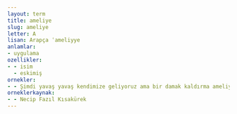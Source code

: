 ```yaml
---
layout: term
title: ameliye
slug: ameliye
letter: A
lisan: Arapça ʿameliyye
anlamlar:
- uygulama
ozellikler:
- - isim
  - eskimiş
ornekler:
- - Şimdi yavaş yavaş kendimize geliyoruz ama bir damak kaldırma ameliyesine muhtacız hâlâ.
orneklerkaynak:
- - Necip Fazıl Kısakürek
---
```

